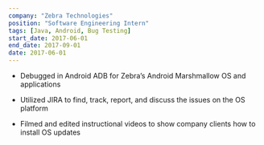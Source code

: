 ```yaml
---
company: "Zebra Technologies"
position: "Software Engineering Intern"
tags: [Java, Android, Bug Testing]
start_date: 2017-06-01
end_date: 2017-09-01
date: 2017-06-01
---
```


* Debugged in Android ADB for Zebra’s Android Marshmallow OS and applications

* Utilized JIRA to find, track, report, and discuss the issues on the OS platform

* Filmed and edited instructional videos to show company clients how to install OS updates